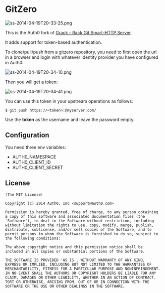 # GitZero

![ss-2014-04-19T20-33-25.png](https://s3.amazonaws.com/blog.auth0.com/ss-2014-04-19T20-33-25.png)


This is the Auth0 fork of [Grack - Rack Git Smart-HTTP Server](https://github.com/schacon/grack).

It adds support for token-based authentication.

To clone/pull/push from a gitzero repository, you need to first open the url in a browser and login with whatever identity provider you have configured in Auth0:

![ss-2014-04-19T20-34-10.png](https://s3.amazonaws.com/blog.auth0.com/ss-2014-04-19T20-34-10.png)

Then you will get a token:

![ss-2014-04-19T20-34-41.png](https://s3.amazonaws.com/blog.auth0.com/ss-2014-04-19T20-34-41.png)

You can use this token in your upstream operations as follows:

~~~
$ git push https://<token>:@myserver.com/
~~~

Use the __token__ as the username and leave the password empty.

## Configuration

You need three env variables:

-  AUTH0_NAMESPACE
-  AUTH0_CLIENT_ID
-  AUTH0_CLIENT_SECRET

## License

	(The MIT License)

	Copyright (c) 2014 Auth0, Inc <support@auth0.com>

	Permission is hereby granted, free of charge, to any person obtaining
	a copy of this software and associated documentation files (the
	'Software'), to deal in the Software without restriction, including
	without limitation the rights to use, copy, modify, merge, publish,
	distribute, sublicense, and/or sell copies of the Software, and to
	permit persons to whom the Software is furnished to do so, subject to
	the following conditions:

	The above copyright notice and this permission notice shall be
	included in all copies or substantial portions of the Software.

	THE SOFTWARE IS PROVIDED 'AS IS', WITHOUT WARRANTY OF ANY KIND,
	EXPRESS OR IMPLIED, INCLUDING BUT NOT LIMITED TO THE WARRANTIES OF
	MERCHANTABILITY, FITNESS FOR A PARTICULAR PURPOSE AND NONINFRINGEMENT.
	IN NO EVENT SHALL THE AUTHORS OR COPYRIGHT HOLDERS BE LIABLE FOR ANY
	CLAIM, DAMAGES OR OTHER LIABILITY, WHETHER IN AN ACTION OF CONTRACT,
	TORT OR OTHERWISE, ARISING FROM, OUT OF OR IN CONNECTION WITH THE
	SOFTWARE OR THE USE OR OTHER DEALINGS IN THE SOFTWARE.
